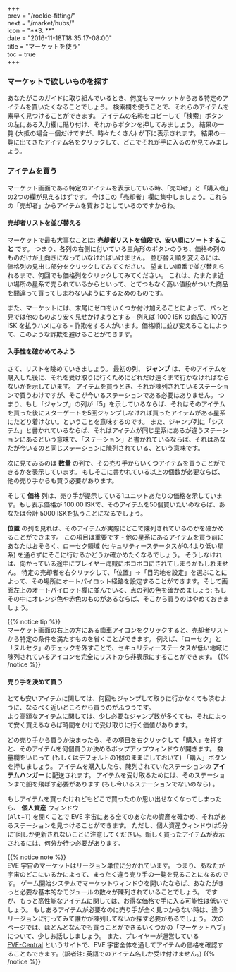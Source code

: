 +++  
prev = "/rookie-fitting/"  
next = "/market/hubs/"  
icon = "**3. **"  
date = "2016-11-18T18:35:17-08:00"  
title = "マーケットを使う"  
toc = true  
+++

### マーケットで欲しいものを探す

あなたがこのガイドに取り組んでいるとき、何度もマーケットからある特定のアイテムを買いたくなることでしょう。 検索欄を使うことで、それらのアイテムを素早く見つけることができます。 アイテムの名称をコピーして「検索」ボタンの左にある入力欄に貼り付け、それからボタンを押してみましょう。 結果の一覧 (大抵の場合一個だけですが、時々たくさん) が下に表示されます。 結果の一覧に出てきたアイテム名をクリックして、どこでそれが手に入るのか見てみましょう。

### アイテムを買う

マーケット画面である特定のアイテムを表示している時、「売却者」と「購入者」の2つの欄が見えるはずです。 今はこの「売却者」欄に集中しましょう。これらの「売却者」からアイテムを買おうとしているのですからね。

#### 売却者リストを並び替える

マーケットで最も大事なことは: **売却者リストを値段で、安い順にソートすること** です。 つまり、各列の右側に付いている三角形のボタンのうち、価格の列のものだけが上向きになっていなければいけません。 並び替え順を変えるには、価格列の見出し部分をクリックしてみてください。 望ましい順番で並び替えられるまで、何回でも価格列をクリックしてみてください。 これは、たまたま近い場所の星系で売られているからといって、とてつもなく高い値段がついた商品を間違って買ってしまわないようにするためのものです。

また、マーケットには、末尾にゼロをいくつか付け加えることによって、パッと見では他のものより安く見せかけようとする - 例えば 1000 ISK の商品に 100万ISK を払うハメになる - 詐欺をする人がいます。価格順に並び変えることによって、このような詐欺を避けることができます。

#### 入手性を確かめてみよう

さて、リストを眺めていきましょう。 最初の列、 **ジャンプ** は、そのアイテムを購入した後に、それを受け取りに行くためにどれだけ遠くまで行かなければならないかを示しています。 アイテムを買うとき、それが陳列されているステーションで買うわけですが、そこが今いるステーションである必要はありません。 つまり、もし「ジャンプ」の列が「5」を示しているならば、それはそのアイテムを買った後にスターゲートを5回ジャンプしなければ買ったアイテムがある星系にたどり着けない。ということを意味するのです。 また、ジャンプ列に「システム」と書かれているならば、それはアイテムが同じ星系にあるが違うステーションにあるという意味で、「ステーション」と書かれているならば、それはあなたが今いるのと同じステーションに陳列されている、という意味です。

次に見てみるのは **数量** の列で、その売り手からいくつアイテムを買うことができるかを表示しています。 もしそこに書かれている以上の個数が必要ならば、他の売り手からも買う必要があります。

そして **価格** 列は、売り手が提示している1ユニットあたりの価格を示しています。もし表示価格が 100.00 ISKで、そのアイテムを50個買いたいのならば、あなたは合計 5000 ISKを払うことになるでしょう。

**位置** の列を見れば、そのアイテムが実際にどこで陳列されているのかを確かめることができます。 この項目は重要です - 他の星系にあるアイテムを買う前にあなたはおそらく、ローセク領域 (セキュリティーステータスが0.4より低い星系) を通らずにそこに行けるかどうか確かめたくなるでしょう。 そうしなければ、向かっている途中にプレイヤー海賊にボコボコにされてしまうかもしれません。 特定の売却者を右クリックして、「位置」→「目的地を設定」を選ぶことによって、その場所にオートパイロット経路を設定することができます。そして画面左上のオートパイロット欄に並んでいる、点の列の色を確かめましょう: もしその中にオレンジ色や赤色のものがあるならば、そこから買うのはやめておきましょう。

{{% notice tip %}}  
マーケット画面の右上の方にある歯車アイコンをクリックすると、売却者リストから特定の条件を満たすものを省くことができます。 例えば、「ローセク」と「ヌルセク」のチェックを外すことで、セキュリティーステータスが低い地域に陳列されているアイコンを完全にリストから非表示にすることができます。 {{% /notice %}}

#### 売り手を決めて買う

とても安いアイテムに関しては、何回もジャンプして取りに行かなくても済むように、なるべく近いところから買うのがふつうです。  
より高額なアイテムに関しては、少し必要なジャンプ数が多くても、それによって安く買えるならば時間をかけて受け取りに行く価値があります。

どの売り手から買うか決まったら、その項目を右クリックして「購入」を押すと、そのアイテムを何個買うか決めるポップアップウィンドウが開きます。 数量欄をいじって (もしくはデフォルトの1個のままにしておいて) 「購入」ボタンを押しましょう。 アイテムを購入したら、陳列されていたステーションの **アイテムハンガー** に配送されます。 アイテムを受け取るためには、そのステーションまで船を飛ばす必要があります (もし今いるステーションでないのなら) 。

もしアイテムを買ったけれどもどこで買ったのか思い出せなくなってしまったら、 **個人資産** ウィンドウ  
(<kbd>Alt</kbd>+<kbd>T</kbd>) を開くことで EVE 宇宙にある全てのあなたの資産を確かめ、それがあるステーションを見つけることができます。 ただし、個人資産ウィンドウは5分に1回しか更新されないことに注意してください。新しく買ったアイテムが表示されるには、何分か待つ必要があります。

{{% notice note %}}  
EVE 宇宙のマーケットはリージョン単位に分かれています。 つまり、あなたが宇宙のどこにいるかによって、まったく違う売り手の一覧を見ることになるのです。 ゲーム開始システムでマーケットウィンドウを開いたならば、あなたがきっと必要な基本的なモジュールの数々が陳列されていることでしょう。 ですが、もっと高性能なアイテムに関しては、お得な価格で手に入る可能性は低いでしょう。 もしあるアイテムが必要なのに売り手が全く見つからない時は、違うリージョンに行ってみて誰かが陳列してないか探す必要があるでしょう。 次のページでは、ほとんどなんでも買うことができるいくつかの「マーケットハブ」について、少しお話ししましょう。 また、プレイヤーが運営している  
[EVE-Central](https://eve-central.com/) というサイトで、EVE 宇宙全体を通してアイテムの価格を確認することもできます。(訳者注: 英語でのアイテム名しか受け付けません。) {{% /notice %}}